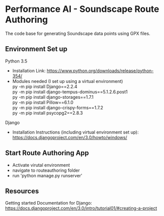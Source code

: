 # Performance AI - Soundscape Route Authoring
The code base for generating Soundscape data points using GPX files.

## Environment Set up
Python 3.5
- Installation Link:  https://www.python.org/downloads/release/python-354/
- Modules needed (I set up using a virtual environment)  
py -m pip install Django==2.2.4  
py -m pip install django-tempus-dominus==5.1.2.6.post1  
py -m pip install django-storages==1.7.1  
py -m pip install Pillow==6.1.0  
py -m pip install django-crispy-forms==1.7.2  
py -m pip install psycopg2==2.8.3  


Django
- Installation Instructions (including virtual environment set up): https://docs.djangoproject.com/en/3.0/howto/windows/
 
## Start Route Authoring App
- Activate virutal environment
- navigate to routeauthoring folder
- run 'python manage.py runserver'

## Resources
Getting started Documentation for Django: https://docs.djangoproject.com/en/3.0/intro/tutorial01/#creating-a-project
